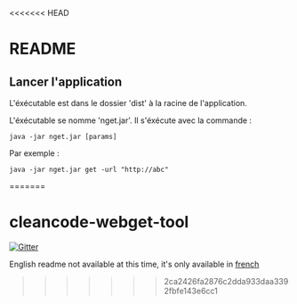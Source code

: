 <<<<<<< HEAD
# README

## Lancer l'application

L'éxécutable est dans le dossier 'dist' à la racine de l'application.

L'éxécutable se nomme 'nget.jar'. Il s'éxécute avec la commande :

	java -jar nget.jar [params]

Par exemple :

	java -jar nget.jar get -url "http://abc"
=======
# cleancode-webget-tool

[![Gitter](https://badges.gitter.im/Join%20Chat.svg)](https://gitter.im/rhwy/cleancode-webget-tool?utm_source=badge&utm_medium=badge&utm_campaign=pr-badge&utm_content=badge)


English readme not available at this time, it's only available in [french](readme.fr.md)
>>>>>>> 2ca2426fa2876c2dda933daa3392fbfe143e6cc1
